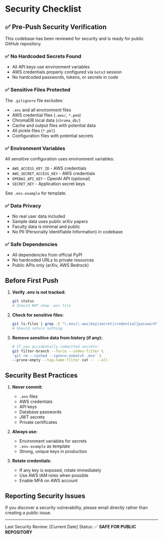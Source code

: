 # Security Checklist

## ✅ Pre-Push Security Verification

This codebase has been reviewed for security and is ready for public GitHub repository.

### ✅ **No Hardcoded Secrets Found**
- All API keys use environment variables
- AWS credentials properly configured via `boto3` session
- No hardcoded passwords, tokens, or secrets in code

### ✅ **Sensitive Files Protected**
The `.gitignore` file excludes:
- `.env` and all environment files
- AWS credential files (`.aws/`, `*.pem`)
- ChromaDB local data (`chroma_db/`)
- Cache and output files with potential data
- All pickle files (`*.pkl`)
- Configuration files with potential secrets

### ✅ **Environment Variables**
All sensitive configuration uses environment variables:
- `AWS_ACCESS_KEY_ID` - AWS credentials
- `AWS_SECRET_ACCESS_KEY` - AWS credentials
- `OPENAI_API_KEY` - OpenAI API (optional)
- `SECRET_KEY` - Application secret keys

See `.env.example` for template.

### ✅ **Data Privacy**
- No real user data included
- Sample data uses public arXiv papers
- Faculty data is minimal and public
- No PII (Personally Identifiable Information) in codebase

### ✅ **Safe Dependencies**
- All dependencies from official PyPI
- No hardcoded URLs to private resources
- Public APIs only (arXiv, AWS Bedrock)

## Before First Push

1. **Verify .env is not tracked:**
   ```bash
   git status
   # Should NOT show .env file
   ```

2. **Check for sensitive files:**
   ```bash
   git ls-files | grep -E "\.env|\.aws|key|secret|credential|password"
   # Should return nothing
   ```

3. **Remove sensitive data from history (if any):**
   ```bash
   # If you accidentally committed secrets:
   git filter-branch --force --index-filter \
   'git rm --cached --ignore-unmatch .env' \
   --prune-empty --tag-name-filter cat -- --all
   ```

## Security Best Practices

1. **Never commit:**
   - `.env` files
   - AWS credentials
   - API keys
   - Database passwords
   - JWT secrets
   - Private certificates

2. **Always use:**
   - Environment variables for secrets
   - `.env.example` as template
   - Strong, unique keys in production

3. **Rotate credentials:**
   - If any key is exposed, rotate immediately
   - Use AWS IAM roles when possible
   - Enable MFA on AWS account

## Reporting Security Issues

If you discover a security vulnerability, please email directly rather than creating a public issue.

---

Last Security Review: [Current Date]
Status: ✅ **SAFE FOR PUBLIC REPOSITORY**